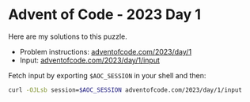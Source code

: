 # Advent of Code - 2023 Day 1
Here are my solutions to this puzzle.

* Problem instructions: [adventofcode.com/2023/day/1](https://adventofcode.com/2023/day/1)
* Input: [adventofcode.com/2023/day/1/input](https://adventofcode.com/2023/day/1/input)

Fetch input by exporting `$AOC_SESSION` in your shell and then:
```bash
curl -OJLsb session=$AOC_SESSION adventofcode.com/2023/day/1/input
```
